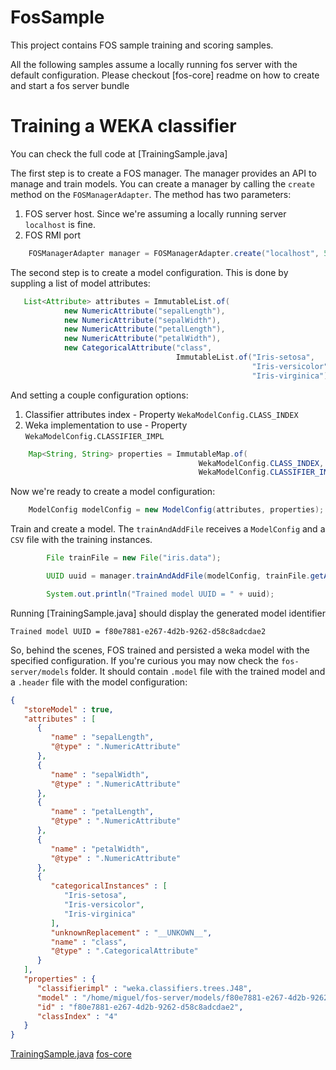 FosSample
=========

This project contains FOS sample training and scoring samples.

All the following samples assume a locally running fos server with the default configuration. Please checkout [fos-core] readme on how to create and start a fos server bundle

# Training a WEKA classifier

You can check the full code at [TrainingSample.java]

The first step is to create a FOS manager. The manager provides an API to manage and train models. 
You can create a manager by calling the `create` method on the `FOSManagerAdapter`. The method has two parameters:

1. FOS server host. Since we're assuming a locally running server `localhost` is fine.
2. FOS RMI port

```java
    FOSManagerAdapter manager = FOSManagerAdapter.create("localhost", 5959);
```

The second step is to create a model configuration. This is done by suppling a list of model attributes:

```java
   List<Attribute> attributes = ImmutableList.of(
            new NumericAttribute("sepalLength"),
            new NumericAttribute("sepalWidth"),
            new NumericAttribute("petalLength"),
            new NumericAttribute("petalWidth"),
            new CategoricalAttribute("class",
                                     ImmutableList.of("Iris-setosa",
                                                      "Iris-versicolor",
                                                      "Iris-virginica")));

```

And setting a couple  configuration options:

1. Classifier attributes index -  Property `WekaModelConfig.CLASS_INDEX`
1. Weka implementation to use - Property `WekaModelConfig.CLASSIFIER_IMPL`

```java
    Map<String, String> properties = ImmutableMap.of(
                                          WekaModelConfig.CLASS_INDEX, "4",
                                          WekaModelConfig.CLASSIFIER_IMPL, J48.class.getName());
```

Now we're ready to create a model configuration:

```java
    ModelConfig modelConfig = new ModelConfig(attributes, properties);
```

Train and create a model. The `trainAndAddFile` receives a `ModelConfig` and a `CSV` file with the training instances.

```java
        File trainFile = new File("iris.data");

        UUID uuid = manager.trainAndAddFile(modelConfig, trainFile.getAbsolutePath());

        System.out.println("Trained model UUID = " + uuid);
```

Running [TrainingSample.java] should display the generated model identifier

```
Trained model UUID = f80e7881-e267-4d2b-9262-d58c8adcdae2
```

So, behind the scenes, FOS trained and persisted a weka model with the specified configuration. If you're curious you may now check the `fos-server/models` folder. It should contain `.model` file with the trained model and a `.header` file with the model configuration:

```json
{
   "storeModel" : true,
   "attributes" : [
      {
         "name" : "sepalLength",
         "@type" : ".NumericAttribute"
      },
      {
         "name" : "sepalWidth",
         "@type" : ".NumericAttribute"
      },
      {
         "name" : "petalLength",
         "@type" : ".NumericAttribute"
      },
      {
         "name" : "petalWidth",
         "@type" : ".NumericAttribute"
      },
      {
         "categoricalInstances" : [
            "Iris-setosa",
            "Iris-versicolor",
            "Iris-virginica"
         ],
         "unknownReplacement" : "__UNKOWN__",
         "name" : "class",
         "@type" : ".CategoricalAttribute"
      }
   ],
   "properties" : {
      "classifierimpl" : "weka.classifiers.trees.J48",
      "model" : "/home/miguel/fos-server/models/f80e7881-e267-4d2b-9262-d58c8adcdae22854550933383138387.model",
      "id" : "f80e7881-e267-4d2b-9262-d58c8adcdae2",
      "classIndex" : "4"
   }
}
```


[TrainingSample.java](https://github.com/feedzai/FosSample/blob/master/src/main/java/FosSample/TrainingSample.java)
[fos-core](https://github.com/feedzai/fos-core/blob/master/README.md)
